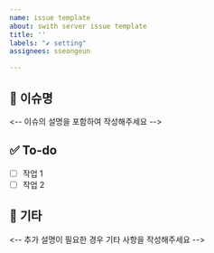 ```yaml
---
name: issue template
about: swith server issue template
title: ''
labels: "✔️ setting"
assignees: sseongeun

---
```


## 📌 이슈명
<-- 이슈의 설명을 포함하여 작성해주세요 -->

## ✅ To-do
- [ ] 작업 1
- [ ] 작업 2

## 🔎 기타
<-- 추가 설명이 필요한 경우 기타 사항을 작성해주세요 -->

